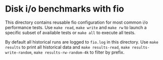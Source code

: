 # Disk i/o benchmarks with fio

This directory contains reusable fio configuration for most common i/o
performance tests. Use `make read`, `make write` and `make rw` to launch a
specific subset of available tests or `make all` to execute all tests.

By default all historical runs are logged to `fio.log` in this directory.
Use `make results` to print all historical data and `make results-read`,
`make results-write-random`, `make results-rw-random-4k` to filter by prefix.
